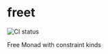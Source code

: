 # freet

![CI status](https://github.com/oliverbunting/freet/actions/workflows/ci.yaml/badge.svg?branch=main)


Free Monad with constraint kinds
